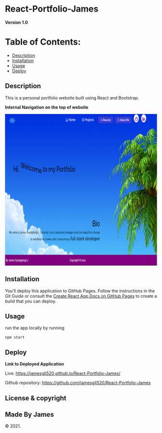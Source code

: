 # React-Portfolio-James

**Version 1.0**

# Table of Contents:
* [Description](#description)
* [Installation](#installation)
* [Usage](#usage)
* [Deploy](#deploy)

## Description

This is a personal portfolio website built using React and Bootstrap.


**Internal Navigation on the top of website**

<p>
    <img src="src\Assets\screenshothomepage.PNG"  width="1000px" height="500px"/>
</p>

## Installation
You’ll deploy this application to GitHub Pages. Follow the instructions in the Git Guide or consult the [Create React App Docs on GitHub Pages](https://create-react-app.dev/docs/deployment/#github-pages) to create a build that you can deploy.


## Usage
run the app locally by running 
```
npm start
```
## Deploy
**Link to Deployed Application**

Live: https://jamesgli520.github.io/React-Portfolio-James/

Github repository: https://github.com/jamesgli520/React-Portfolio-James

## License & copyright

## Made By James

&copy; 2021.